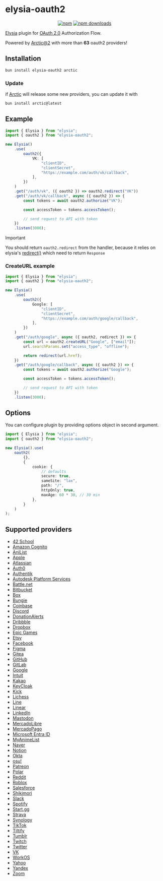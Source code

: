 # elysia-oauth2

<div align="center">

[![npm](https://img.shields.io/npm/v/elysia-oauth2?logo=npm&style=flat&labelColor=000&color=3b82f6)](https://www.npmjs.org/package/elysia-oauth2)
[![npm downloads](https://img.shields.io/npm/dw/elysia-oauth2?logo=npm&style=flat&labelColor=000&color=3b82f6)](https://www.npmjs.org/package/elysia-oauth2)

<!-- [![JSR](https://jsr.io/badges/elysia-oauth2)](https://jsr.io/elysia-oauth2)
[![JSR Score](https://jsr.io/badges/elysia-oauth2/score)](https://jsr.io/elysia-oauth2) -->

</div>

[Elysia](https://elysiajs.com/) plugin for [OAuth 2.0](https://en.wikipedia.org/wiki/OAuth) Authorization Flow.

Powered by [Arctic@2](https://arcticjs.dev/) with more than **63** oauth2 providers!

## Installation

```bash
bun install elysia-oauth2 arctic
```

### Update

if [Arctic](https://arcticjs.dev/) will release some new providers, you can update it with

```bash
bun install arctic@latest
```

## Example

```ts
import { Elysia } from "elysia";
import { oauth2 } from "elysia-oauth2";

new Elysia()
    .use(
        oauth2({
            VK: [
                "clientID",
                "clientSecret",
                "https://example.com/auth/vk/callback",
            ],
        })
    )
    .get("/auth/vk", ({ oauth2 }) => oauth2.redirect("VK"))
    .get("/auth/vk/callback", async ({ oauth2 }) => {
        const tokens = await oauth2.authorize("VK");

        const accessToken = tokens.accessToken();

        // send request to API with token
    })
    .listen(3000);
```

> [!IMPORTANT]
> You should return `oauth2.redirect` from the handler, because it relies on elysia's [redirect()](https://elysiajs.com/essential/handler.html#redirect) which need to return `Response`

### CreateURL example

```ts
import { Elysia } from "elysia";
import { oauth2 } from "elysia-oauth2";

new Elysia()
    .use(
        oauth2({
            Google: [
                "clientID",
                "clientSecret",
                "https://example.com/auth/google/callback",
            ],
        })
    )
    .get("/auth/google", async ({ oauth2, redirect }) => {
        const url = oauth2.createURL("Google", ["email"]);
        url.searchParams.set("access_type", "offline");

        return redirect(url.href);
    })
    .get("/auth/google/callback", async ({ oauth2 }) => {
        const tokens = await oauth2.authorize("Google");

        const accessToken = tokens.accessToken();

        // send request to API with token
    })
    .listen(3000);
```

## Options

You can configure plugin by providing options object in second argument.

```ts
import { Elysia } from "elysia";
import { oauth2 } from "elysia-oauth2";

new Elysia().use(
    oauth2(
        {},
        {
            cookie: {
                // defaults
                secure: true,
                sameSite: "lax",
                path: "/",
                httpOnly: true,
                maxAge: 60 * 30, // 30 min
            },
        }
    )
);
```

## Supported providers

- [42 School](https://arcticjs.dev/providers/42)
- [Amazon Cognito](https://arcticjs.dev/providers/amazon-cognito)
- [AniList](https://arcticjs.dev/providers/anilist)
- [Apple](https://arcticjs.dev/providers/apple)
- [Atlassian](https://arcticjs.dev/providers/atlassian)
- [Auth0](https://arcticjs.dev/providers/auth0)
- [Authentik](https://arcticjs.dev/providers/authentik)
- [Autodesk Platform Services](https://arcticjs.dev/providers/autodesk)
- [Battle.net](https://arcticjs.dev/providers/battlenet)
- [Bitbucket](https://arcticjs.dev/providers/bitbucket)
- [Box](https://arcticjs.dev/providers/box)
- [Bungie](https://arcticjs.dev/providers/bungie)
- [Coinbase](https://arcticjs.dev/providers/coinbase)
- [Discord](https://arcticjs.dev/providers/discord)
- [DonationAlerts](https://arcticjs.dev/providers/donation-alerts)
- [Dribbble](https://arcticjs.dev/providers/dribbble)
- [Dropbox](https://arcticjs.dev/providers/dropbox)
- [Epic Games](https://arcticjs.dev/providers/epicgames)
- [Etsy](https://arcticjs.dev/providers/etsy)
- [Facebook](https://arcticjs.dev/providers/facebook)
- [Figma](https://arcticjs.dev/providers/figma)
- [Gitea](https://arcticjs.dev/providers/gitea)
- [GitHub](https://arcticjs.dev/providers/github)
- [GitLab](https://arcticjs.dev/providers/gitlab)
- [Google](https://arcticjs.dev/providers/google)
- [Intuit](https://arcticjs.dev/providers/intuit)
- [Kakao](https://arcticjs.dev/providers/kakao)
- [KeyCloak](https://arcticjs.dev/providers/keycloak)
- [Kick](https://arcticjs.dev/providers/kick)
- [Lichess](https://arcticjs.dev/providers/lichess)
- [Line](https://arcticjs.dev/providers/line)
- [Linear](https://arcticjs.dev/providers/linear)
- [LinkedIn](https://arcticjs.dev/providers/linkedin)
- [Mastodon](https://arcticjs.dev/providers/mastodon)
- [MercadoLibre](https://arcticjs.dev/providers/mercadolibre)
- [MercadoPago](https://arcticjs.dev/providers/mercadopago)
- [Microsoft Entra ID](https://arcticjs.dev/providers/microsoft-entra-id)
- [MyAnimeList](https://arcticjs.dev/providers/myanimelist)
- [Naver](https://arcticjs.dev/providers/naver)
- [Notion](https://arcticjs.dev/providers/notion)
- [Okta](https://arcticjs.dev/providers/okta)
- [osu!](https://arcticjs.dev/providers/osu)
- [Patreon](https://arcticjs.dev/providers/patreon)
- [Polar](https://arcticjs.dev/providers/polar)
- [Reddit](https://arcticjs.dev/providers/reddit)
- [Roblox](https://arcticjs.dev/providers/roblox)
- [Salesforce](https://arcticjs.dev/providers/salesforce)
- [Shikimori](https://arcticjs.dev/providers/shikimori)
- [Slack](https://arcticjs.dev/providers/slack)
- [Spotify](https://arcticjs.dev/providers/spotify)
- [Start.gg](https://arcticjs.dev/providers/startgg)
- [Strava](https://arcticjs.dev/providers/strava)
- [Synology](https://arcticjs.dev/providers/synology)
- [TikTok](https://arcticjs.dev/providers/tiktok)
- [Tiltify](https://arcticjs.dev/providers/tiltify)
- [Tumblr](https://arcticjs.dev/providers/tumblr)
- [Twitch](https://arcticjs.dev/providers/twitch)
- [Twitter](https://arcticjs.dev/providers/twitter)
- [VK](https://arcticjs.dev/providers/vk)
- [WorkOS](https://arcticjs.dev/providers/workos)
- [Yahoo](https://arcticjs.dev/providers/yahoo)
- [Yandex](https://arcticjs.dev/providers/yandex)
- [Zoom](https://arcticjs.dev/providers/zoom)